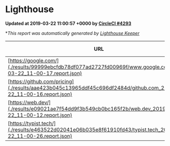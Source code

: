 
# Lighthouse

**Updated at 2019-03-22 11:00:57 +0000 by [CircleCI #4293](https://circleci.com/gh/ItinerisLtd/lighthouse-keeper-example/4293)**

**This report was automatically generated by [Lighthouse Keeper](https://github.com/itinerisltd/lighthouse-keeper)*

| URL | Performance | Accessibility | Best Practices | SEO | PWA | Updated At |
| --- | --- | --- | --- | --- | --- | --- |
| [https://google.com/](./results/99999ebcfdb78df077ad2727fd00969f/www.google.com_2019-03-22_11-00-17.report.json) | 0.9 | 0.71 | 0.93 | 0.82 | 0.58 | 2019-03-22T11:00:17.362Z |
| [https://github.com/pricing](./results/aae423b045c13965ddf45c696df2484d/github.com_2019-03-22_11-00-16.report.json) | 0.8 | 0.89 | 0.93 | 0.9 | 0.58 | 2019-03-22T11:00:16.841Z |
| [https://web.dev/](./results/e09021ae7f54dd9f3b549cb0bc165f2b/web.dev_2019-03-22_11-00-12.report.json) | 0.97 | 0.93 | 1 | 0.96 | 1 | 2019-03-22T11:00:12.415Z |
| [https://typist.tech/](./results/e463522d02041e06b035e8f61910fd43/typist.tech_2019-03-22_11-00-26.report.json) | 1 |  |  |  |  | 2019-03-22T11:00:26.845Z |

